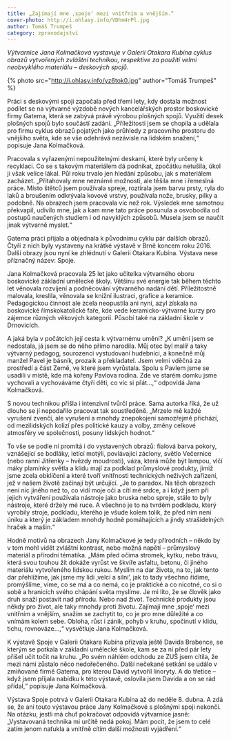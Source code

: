 ```yaml
---
title: „Zajímají mne ‚spoje‘ mezi vnitřním a vnějším.“
cover-photo: http://i.ohlasy.info/VDhm4rPl.jpg
author: Tomáš Trumpeš
category: zpravodajství
---
```


*Výtvarnice Jana Kolmačková vystavuje v Galerii Otakara Kubína cyklus obrazů vytvořených zvláštní technikou, respektive za použití velmi neobvyklého materiálu – deskových spojů.*

{% photo src="http://i.ohlasy.info/yz6tok0.jpg" author="Tomáš Trumpeš" %}

Práci s deskovými spoji započala před třemi lety, kdy dostala možnost podílet se na výtvarné výzdobě nových kancelářských prostor boskovické firmy Gatema, která se zabývá právě výrobou plošných spojů. Využití desek plošných spojů bylo součástí zadání. „Příležitosti jsem se chopila a udělala pro firmu cyklus obrazů pojatých jako průhledy z pracovního prostoru do vnějšího světa, kde se vše odehrává nezávisle na lidském snažení,“ popisuje Jana Kolmačková.

Pracovala s vyřazenými nepoužitelnými deskami, které byly určeny k recyklaci. Co se s takovým materiálem dá podnikat, zpočátku netušila, úkol ji však velice lákal. Půl roku trvalo jen hledání způsobu, jak s materiálem zacházet. „Přitahovaly mne neznámé možnosti, ale těšila mne i řemeslná práce. Místo štětců jsem používala spreje, roztírala jsem barvu prsty, ryla do laků a broušením odkrývala kovové vrstvy, používala nože, brusky, pilky a podobně. Na obrazech jsem pracovala víc než rok. Výsledek mne samotnou překvapil, udivilo mne, jak a kam mne tato práce posunula a osvobodila od postupů naučených studiem i od navyklých způsobů. Musela jsem se naučit jinak výtvarně myslet.“

Gatema práci přijala a objednala k původnímu cyklu pár dalších obrazů. Čtyři z nich byly vystaveny na krátké výstavě v Brně koncem roku 2016. Další obrazy jsou nyní ke zhlédnutí v Galerii Otakara Kubína. Výstava nese příznačný název: Spoje.

Jana Kolmačková pracovala 25 let jako učitelka výtvarného oboru boskovické základní umělecké školy. Většinu své energie tak během těchto let věnovala rozvíjení a podněcování výtvarného nadání dětí. Příležitostně malovala, kreslila, věnovala se knižní ilustraci, grafice a keramice. Pedagogickou činnost ale zcela neopustila ani nyní, azyl získala na boskovické římskokatolické faře, kde vede keramicko-výtvarné kurzy pro zájemce různých věkových kategorií. Působí také na základní škole v Drnovicích.

A jaká byla v počátcích její cesta k výtvarnému umění? „K umění jsem se nedostala, já jsem se do něho přímo narodila. Můj otec byl malíř a taky výtvarný pedagog, sourozenci vystudovaní hudebníci, a konečně můj manžel Pavel je básník, prozaik a překladatel. Jsem velmi vděčná za prostředí a část Země, ve které jsem vyrůstala. Spolu s Pavlem jsme se usadili v místě, kde má kořeny Pavlova rodina. Zde ve starém domku jsme vychovali a vychováváme čtyři děti, co víc si přát…,“ odpovídá Jana Kolmačková.

S novou technikou přišla i intenzivní tvůrčí práce. Sama autorka říká, že už dlouho se jí nepodařilo pracovat tak soustředěně. „Mrzelo mě každé vyrušení zvenčí, ale vyrušení a mnohdy znepokojení samozřejmě přichází, od mezilidských kolizí přes politické kauzy a volby, změny celkové atmosféry ve společnosti, posuny lidských hodnot.“ 

To vše se podle ní promítá i do vystavených obrazů: fialová barva pokory, vznášející se bodláky, letící motýli, povlávající záclony, světlo Večernice (nebo ranní Jitřenky – hvězdy moudrosti), váza, která může být lampou, vlčí máky plamínky světla a klidu mají za podklad průmyslové produkty, jimiž jsme zcela obklíčeni a které tvoří vnitřnosti technických neživých zařízení, jež v našem životě začínají být určující. „Je to paradox. Na těch obrazech není nic jiného než to, co vidí moje oči a cítí mé srdce, a i když jsem při jejich vytváření používala nástroje jako bruska nebo spreje, stále to byly nástroje, které držely mé ruce. A všechno je to na tvrdém podkladu, který vyrobily stroje, podkladu, kterého je všude kolem tolik, že před ním není úniku a který je základem mnohdy hodně pomáhajících a jindy strašidelných hraček a mašin.“

Hodně motivů na obrazech Jany Kolmačkové je tedy přírodních – někdo by v tom mohl vidět zvláštní kontrast, nebo možná napětí – průmyslový materiál a přírodní tématika. „Mám před očima stromek, kytku, nebo trávu, která svou touhou žít dokáže vyrůst ve škvíře asfaltu, betonu, či jiného materiálu vytvořeného lidskou rukou. Myslím na dar života, na to, jak tento dar přehlížíme, jak jsme my lidi ‚velcí a silní‘, jak to tady všechno řídíme, promýšlíme, víme, co se má a co nemá, co je praktické a co nicotné, co si o sobě a hranicích svého chápání světa myslíme. Je mi líto, že se člověk jako druh snaží postavit nad přírodu. Nebo nad život. Technické produkty jsou někdy pro život, ale taky mnohdy proti životu. Zajímají mne ‚spoje‘ mezi vnitřním a vnějším, snažím se zachytit to, co je pro mne důležité a co vnímám kolem sebe. Obloha, růst i zánik, pohyb v kruhu, spočinutí v klidu, tichu, rovnováze…,“ vysvětluje Jana Kolmačková.

K výstavě Spoje v Galerii Otakara Kubína přizvala ještě Davida Brabence, se kterým se potkala v základní umělecké škole, kam se za ní před pár lety přišel učit točit na kruhu. „Po svém náhlém odchodu ze ZUŠ jsem cítila, že mezi námi zůstalo něco nedořečeného. Další nečekané setkání se událo v zmiňované firmě Gatema, pro kterou David vytvořil linoryty. A do třetice – když jsem přijala nabídku k této výstavě, oslovila jsem Davida a on se rád přidal,“ popisuje Jana Kolmačková.

Výstava Spoje potrvá v Galerii Otakara Kubína až do neděle 8. dubna. A zdá se, že ani touto výstavou práce Jany Kolmačkové s plošnými spoji nekončí. Na otázku, jestli má chuť pokračovat odpovídá výtvarnice jasně: „Vystavovaná technika mi určitě nedá pokoj. Mám pocit, že jsem to celé zatím jenom naťukla a vnitřně cítím další možnosti vyjádření.“